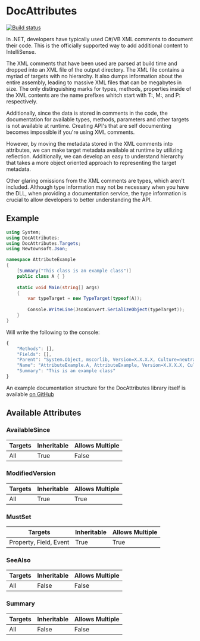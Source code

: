 # DocAttributes

[![Build status](https://ci.appveyor.com/api/projects/status/xemthlllskj6adu2/branch/master?svg=true)](https://ci.appveyor.com/project/jzarob/docattributes/branch/master)

In .NET, developers have typically used C#/VB XML comments to document their code. This is the officially supported way
to add additional content to IntelliSense.

The XML comments that have been used are parsed at build time and dropped into an XML file of the output directory.
The XML file contains a myriad of targets with no hierarchy. It also dumps information about the entire assembly,
leading to massive XML files that can be megabytes in size. The only distinguishing marks for types,
methods, properties inside of the XML contents are the name prefixes whitch start with T:, M:, and P: respectively.

Additionally, since the data is stored in comments in the code, the documentation for available types, methods,
parameters and other targets is not available at runtime. Creating API's that are self documenting becomes impossible
if you're using XML comments.

However, by moving the metadata stored in the XML comments into attributes, we can make target metadata available at 
runtime by utilizing reflection. Additionally, we can develop an easy to understand hierarchy that takes a more object
oriented approach to representing the target metadata.

Other glaring omissions from the XML comments are types, which aren't included. Although type information may not be
necessary when you have the DLL, when providing a documentation service, the type information is crucial to allow
developers to better understanding the API.

## Example

```csharp
using System;
using DocAttributes;
using DocAttributes.Targets;
using Newtownsoft.Json;

namespace AttributeExample
{
    [Summary("This class is an example class")]
    public class A { }
    
    static void Main(string[] args) 
    {
        var typeTarget = new TypeTarget(typeof(A));
        
        Console.WriteLine(JsonConvert.SerializeObject(typeTarget));
    }
}
```

Will write the following to the console:

```js
{
    "Methods": [],
    "Fields": [],
    "Parent": "System.Object, mscorlib, Version=X.X.X.X, Culture=neutral, PublicKeyToken=XXXXXXXXX",
    "Name": "AttributeExample.A, AttributeExample, Version=X.X.X.X, Culture=neutral, PublicKeyToken=XXXXXXXX",
    "Summary": "This is an example class"
}
```

An example documentation structure for the DocAttributes library itself is available [on GitHub](https://github.com/jzarob/DocAttributes/blob/master/Example/DocAttributes.json)

## Available Attributes

### AvailableSince

|Targets                     |Inheritable|Allows Multiple|
|----------------------------|-----------|---------------|
|All                         |True       |False          |

### ModifiedVersion

|Targets                     |Inheritable|Allows Multiple|
|----------------------------|-----------|---------------|
|All                         |True       |True           |

### MustSet

|Targets                     |Inheritable|Allows Multiple|
|----------------------------|-----------|---------------|
|Property, Field, Event      |True       |True           |

### SeeAlso

|Targets                     |Inheritable|Allows Multiple|
|----------------------------|-----------|---------------|
|All                         |False      |False          |

### Summary

|Targets                     |Inheritable|Allows Multiple|
|----------------------------|-----------|---------------|
|All                         |False      |False          |